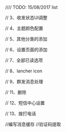  //// TODO: 15/08/2017 list 
 
   <!-- // 1、通知栏，验证码提示，并可以复制 -->
   
   <!-- // 2、默认调用短信页面 -->
   
   // 3、收发状态UI调整
   
   // 4、主题颜色配置
   
   // 5、其他分类的添加
   
   // 6、设置页面的添加
   
   // 7、全部已读选项
   
   // 8、lancher icon
   
   // 9、群发消息处理
   
   <!-- // 10、长文本消息处理 -->
   
   // 11、删除
   
   // 12、短信中心设置
   
   // 13、拨打电话
   
   
   //编写消息缓存
   //验证码提取